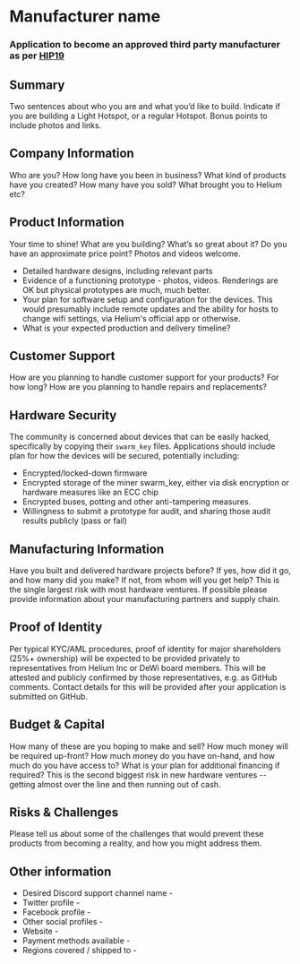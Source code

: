 # Manufacturer name
### Application to become an approved third party manufacturer as per [HIP19](https://github.com/helium/HIP/blob/master/0019-third-party-manufacturers.md)

## Summary

Two sentences about who you are and what you’d like to build. Indicate if you are building a Light Hotspot, or a regular Hotspot. Bonus points to include photos and links. 

## Company Information

Who are you? How long have you been in business? What kind of products have you created? How many have you sold? What brought you to Helium etc?

## Product Information

Your time to shine! What are you building? What’s so great about it? Do you have an approximate price point? Photos and videos welcome.

* Detailed hardware designs, including relevant parts
* Evidence of a functioning prototype - photos, videos. Renderings are OK but physical prototypes are much, much better.
* Your plan for software setup and configuration for the devices. This would presumably include remote updates and the ability for hosts to change wifi settings, via Helium's official app or otherwise.
* What is your expected production and delivery timeline?

## Customer Support

How are you planning to handle customer support for your products? For how long? How are you planning to handle repairs and replacements?

## Hardware Security

The community is concerned about devices that can be easily hacked, specifically by copying their `swarm_key` files. Applications should include plan for how the devices will be secured, potentially including:

* Encrypted/locked-down firmware
* Encrypted storage of the miner swarm_key, either via disk encryption or hardware measures like an ECC chip
* Encrypted buses, potting and other anti-tampering measures.
* Willingness to submit a prototype for audit, and sharing those audit results publicly (pass or fail)

## Manufacturing Information

Have you built and delivered hardware projects before? If yes, how did it go, and how many did you make? If not, from whom will you get help? This is the single largest risk with most hardware ventures. If possible please provide information about your manufacturing partners and supply chain.

## Proof of Identity

Per typical KYC/AML procedures, proof of identity for major shareholders (25%+ ownership) will be expected to be provided privately to representatives from Helium Inc or DeWi board members. This will be attested and publicly confirmed by those representatives, e.g. as GitHub comments. Contact details for this will be provided after your application is submitted on GitHub.

## Budget & Capital

How many of these are you hoping to make and sell? How much money will be required up-front? How much money do you have on-hand, and how much do you have access to? What is your plan for additional financing if required? This is the second biggest risk in new hardware ventures -- getting almost over the line and then running out of cash.

## Risks & Challenges

Please tell us about some of the challenges that would prevent these products from becoming a reality, and how you might address them.

## Other information

* Desired Discord support channel name - 
* Twitter profile - 
* Facebook profile - 
* Other social profiles - 
* Website -
* Payment methods available - 
* Regions covered / shipped to - 
